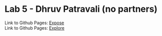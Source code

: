 # Lab 5 - Dhruv Patravali (no partners)
Link to Github Pages: [Expose](https://dpatravaliucsd.github.io/Lab5_Starter/expose.html) <br>
Link to Github Pages: [Explore](https://dpatravaliucsd.github.io/Lab5_Starter/explore.html)
